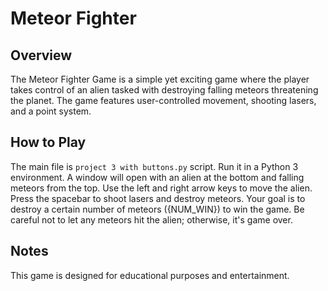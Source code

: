 # Meteor Fighter

## Overview
The Meteor Fighter Game is a simple yet exciting game where the player takes control of an alien tasked with destroying falling meteors threatening the planet. The game features user-controlled movement, shooting lasers, and a point system.

## How to Play

The main file is `project 3 with buttons.py` script. Run it in a Python 3 environment. A window will open with an alien at the bottom and falling meteors from the top. Use the left and right arrow keys to move the alien. Press the spacebar to shoot lasers and destroy meteors. Your goal is to destroy a certain number of meteors ({NUM_WIN}) to win the game. Be careful not to let any meteors hit the alien; otherwise, it's game over.

## Notes
This game is designed for educational purposes and entertainment.
